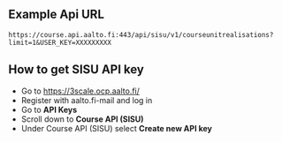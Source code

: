 ## Example Api URL
```
https://course.api.aalto.fi:443/api/sisu/v1/courseunitrealisations?limit=1&USER_KEY=XXXXXXXXX
```

## How to get SISU API key

- Go to https://3scale.ocp.aalto.fi/
- Register with aalto.fi-mail and log in
- Go to **API Keys**
- Scroll down to **Course API (SISU)**
- Under Course API (SISU) select **Create new API key** 